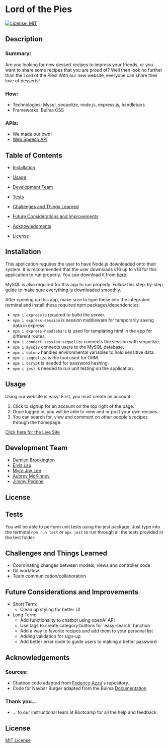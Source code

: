 # Lord of the Pies

  [![License: MIT](https://img.shields.io/badge/License-MIT-yellow.svg)](https://opensource.org/licenses/MIT)
  ## Description

  ### Summary:

  Are you looking for new dessert recipes to impress your friends, or you want to share some recipes that you are proud of? Well then look no further than the Lord of the Pies! With our new website, everyone can share their love of desserts!

  ### How:
  - Technologies: Mysql, sequelize, node.js, express.js, handlebars
  - Frameworks: Bulma CSS

  ### APIs:
  - We made our own! 
  - [Web Speech API](https://developer.mozilla.org/en-US/docs/Web/API/Web_Speech_API/Using_the_Web_Speech_API)

  ## Table of Contents

  - [Installation](#installation)

  - [Usage](#usage)

  - [Development Team](#development-team)

  - [Tests](#tests)

  - [Challenges and Things Learned](#challenges-and-things-learned)
  
  - [Future Considerations and Improvements](#future-considerations-and-improvements)

  - [Acknowledgments](#acknowledgements)
  
  - [License](#license)


  ## Installation

  This application requires the user to have Node.js downloaded onto their system. It is recommended that the user downloads v16 up to v18 for this application to run properly. You can download it from [here](https://nodejs.org/en/blog/release/v16.16.0).

  MySQL is also required for this app to run properly. Follow this step-by-step [guide](https://coding-boot-camp.github.io/full-stack/mysql/mysql-installation-guide) to make sure everything is downloaded smoothly.

  After opening up this app, make sure to type these into the integrated terminal and install these required npm packages/dependencies: 
  - `npm i express` is required to build the server.
  - `npm i express-session` is session middleware for temporarily saving data in express.
  - `npm i express-handlebars` is used for templating html in the app for different routes.
  - `npm i connect-session-sequelize` connects the session with sequelize.
  - `npm i mysql2` connects users to the MySQL database.
  - `npm i dotenv` handles environmental variables to hold sensitive data.
  - `npm i sequelize` is the tool used for ORM.
  - `npm i bcrypt` is needed for password hashing.
  - `npm i jest` is needed to run unit testing on the application.


  ## Usage

  Using our website is easy! First, you must create an account.
  1. Click to signup for an account on the top right of the page. 
  2. Once logged in, you will be able to view and or post your own recipes.
  3. You can search for, view and comment on other people's recipes through the homepage. 

  [Click here for the Live Site](https://lord-of-the-pies-f3c957a9b4a8.herokuapp.com/)


  ## Development Team

  - [Damien Brockington](https://github.com/damez21)
  - [Elvis Lau](https://github.com/elvislau74)
  - [Myro Joy Lee](https://github.com/myrojoylee)
  - [Aubrey McKinney](https://github.com/shadowasders)
  - [Jimmy Pedone](https://github.com/JimmyPedone)

## License


  ## Tests

  You will be able to perform unit tests using the jest package. Just type into the terminal `npm run test` or `npx jest` to run through all the tests provided in the test folder.


  ## Challenges and Things Learned

  - Coordinating changes between models, views and controller code
  - Git workflow
  - Team communication/collaboration

  ## Future Considerations and Improvements

  - Short Term:
    - Clean up styling for better UI
  - Long Term: 
    - Add functionality to chatbot using openAI API
    - Use tags to create category buttons for 'easy-search' function
    - Add a way to favorite recipes and add them to your personal list
    - Adding validation for sign-up
    - Add better error code to guide users to making a better password


  ## Acknowledgements
  ### Sources:
  - Chatbox code adapted from [Federico Azzu](https://github.com/federicoazzu/mscbot)'s repository.
  - Code for Navbar Burger adapted from the Bulma [Documentation](https://bulma.io/documentation/components/navbar/#navbar-burger)

  ### Thank you...
  - ... to our instructional team at Bootcamp for all the help and feedback.


  ## License

  [MIT License](https://opensource.org/licenses/MIT)